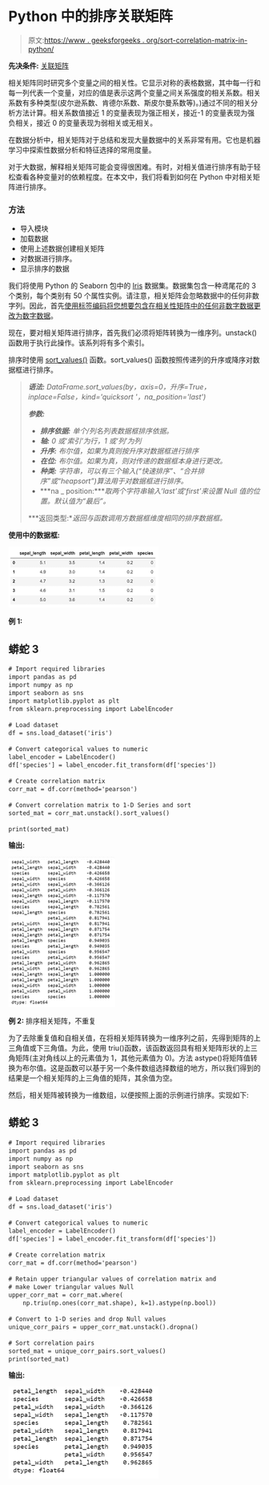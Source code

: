 # Python 中的排序关联矩阵

> 原文:[https://www . geeksforgeeks . org/sort-correlation-matrix-in-python/](https://www.geeksforgeeks.org/sort-correlation-matrix-in-python/)

**先决条件:** [关联矩阵](https://www.geeksforgeeks.org/create-a-correlation-matrix-using-python/)

相关矩阵同时研究多个变量之间的相关性。它显示对称的表格数据，其中每一行和每一列代表一个变量，对应的值是表示这两个变量之间关系强度的相关系数。相关系数有多种类型(皮尔逊系数、肯德尔系数、斯皮尔曼系数等)。)通过不同的相关分析方法计算。相关系数值接近 1 的变量表现为强正相关，接近-1 的变量表现为强负相关，接近 0 的变量表现为弱相关或无相关。

在数据分析中，相关矩阵对于总结和发现大量数据中的关系非常有用。它也是机器学习中探索性数据分析和特征选择的常用度量。

对于大数据，解释相关矩阵可能会变得很困难。有时，对相关值进行排序有助于轻松查看各种变量对的依赖程度。在本文中，我们将看到如何在 Python 中对相关矩阵进行排序。

### 方法

*   导入模块
*   加载数据
*   使用上述数据创建相关矩阵
*   对数据进行排序。
*   显示排序的数据

我们将使用 Python 的 Seaborn 包中的 [Iris](https://github.com/mwaskom/seaborn-data) 数据集。数据集包含一种鸢尾花的 3 个类别，每个类别有 50 个属性实例。请注意，相关矩阵会忽略数据中的任何非数字列。因此，首先[使用标签编码将您想要包含在相关性矩阵中的任何非数字数据更改为数字数据](https://www.geeksforgeeks.org/ml-label-encoding-of-datasets-in-python/)。

现在，要对相关矩阵进行排序，首先我们必须将矩阵转换为一维序列。unstack()函数用于执行此操作。该系列将有多个索引。

排序时使用 [sort_values()](https://www.geeksforgeeks.org/python-pandas-dataframe-sort_values-set-1/) 函数。sort_values() 函数按照传递列的升序或降序对数据框进行排序。

> ***语法:** DataFrame.sort_values(by，axis=0，升序=True，inplace=False，kind='quicksort '，na_position='last')*
> 
> ***参数:***
> 
> *   ***排序依据:*** *单个/列名列表数据框排序依据。*
> *   ***轴:*** *0 或‘索引’为行，1 或‘列’为列*
> *   ***升序:*** *布尔值，如果为真则按升序对数据框进行排序*
> *   ***在位:*** *布尔值。如果为真，则对传递的数据框本身进行更改。*
> *   ***种类:*** *字符串，可以有三个输入(“快速排序”、“合并排序”或“heapsort”)算法用于对数据框进行排序。*
> *   ***na _ position:****取两个字符串输入‘last’或‘first’来设置 Null 值的位置。默认值为“最后”。*
> 
> ***返回类型:**返回与函数调用方数据框维度相同的排序数据框。*

**使用中的数据框:**

![](img/5dd5592f88c25c8315dbcdd12c412157.png)

**例 1:**

## 蟒蛇 3

```
# Import required libraries
import pandas as pd
import numpy as np
import seaborn as sns
import matplotlib.pyplot as plt
from sklearn.preprocessing import LabelEncoder

# Load dataset
df = sns.load_dataset('iris')

# Convert categorical values to numeric
label_encoder = LabelEncoder()
df['species'] = label_encoder.fit_transform(df['species'])

# Create correlation matrix
corr_mat = df.corr(method='pearson')

# Convert correlation matrix to 1-D Series and sort
sorted_mat = corr_mat.unstack().sort_values()

print(sorted_mat)
```

**输出:**

![](img/5526da6fcc0c955cfa686512516d5058.png)

**例 2:** 排序相关矩阵，不重复

为了去除重复值和自相关值，在将相关矩阵转换为一维序列之前，先得到矩阵的上三角值或下三角值。为此，使用 triu()函数，该函数返回具有相关矩阵形状的上三角矩阵(主对角线以上的元素值为 1，其他元素值为 0)。方法 astype()将矩阵值转换为布尔值。这是函数可以基于另一个条件数组选择数组的地方，所以我们得到的结果是一个相关矩阵的上三角值的矩阵，其余值为空。

然后，相关矩阵被转换为一维数组，以便按照上面的示例进行排序。实现如下:

## 蟒蛇 3

```
# Import required libraries
import pandas as pd
import numpy as np
import seaborn as sns
import matplotlib.pyplot as plt
from sklearn.preprocessing import LabelEncoder

# Load dataset
df = sns.load_dataset('iris')

# Convert categorical values to numeric
label_encoder = LabelEncoder()
df['species'] = label_encoder.fit_transform(df['species'])

# Create correlation matrix
corr_mat = df.corr(method='pearson')

# Retain upper triangular values of correlation matrix and
# make Lower triangular values Null
upper_corr_mat = corr_mat.where(
    np.triu(np.ones(corr_mat.shape), k=1).astype(np.bool))

# Convert to 1-D series and drop Null values
unique_corr_pairs = upper_corr_mat.unstack().dropna()

# Sort correlation pairs
sorted_mat = unique_corr_pairs.sort_values()
print(sorted_mat)
```

**输出:**

![](img/91dd5c8d406d920f070fc1d22792fe8a.png)